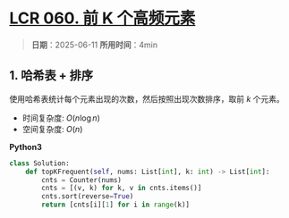 # [LCR 060. 前 K 个高频元素](https://leetcode.cn/problems/g5c51o/description/)

> **日期**：2025-06-11
> **所用时间**：4min

## 1. 哈希表 + 排序

使用哈希表统计每个元素出现的次数，然后按照出现次数排序，取前 $k$ 个元素。

- 时间复杂度: $O(n \log n)$
- 空间复杂度: $O(n)$

**Python3**

```python
class Solution:
    def topKFrequent(self, nums: List[int], k: int) -> List[int]:
        cnts = Counter(nums)
        cnts = [(v, k) for k, v in cnts.items()]
        cnts.sort(reverse=True)
        return [cnts[i][1] for i in range(k)]
```